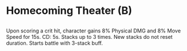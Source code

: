 # Homecoming Theater (B)

## 

Upon scoring a crit hit, character gains 8% Physical DMG and 8% Move Speed for 15s. CD: 5s. Stacks up to 3 times. New stacks do not reset duration. Starts battle with 3-stack buff.